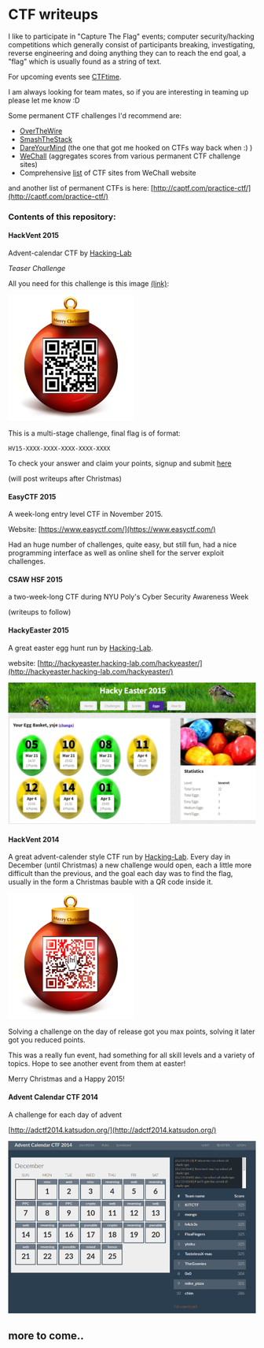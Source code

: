 # CTF writeups 


I like to participate in "Capture The Flag" events; computer security/hacking competitions which generally consist of participants breaking, investigating, reverse engineering and doing anything they can to reach the end goal, a "flag" which is usually found as a string of text. 

For upcoming events see [CTFtime](https://ctftime.org/).

I am always looking for team mates, so if you are interesting in teaming up please let me know :D
  
Some permanent CTF challenges I'd recommend are:  
- [OverTheWire](http://overthewire.org/wargames/)  
- [SmashTheStack](http://smashthestack.org/)  
- [DareYourMind](http://www.dareyourmind.net/) (the one that got me hooked on CTFs way back when :) )  
- [WeChall](http://www.wechall.net/) (aggregates scores from various permanent CTF challenge sites)   
- Comprehensive [list](http://www.wechall.net/active_sites/all/by/site_id/ASC/page-1) of CTF sites from WeChall website  

and another list of permanent CTFs is here: [http://captf.com/practice-ctf/](http://captf.com/practice-ctf/)


### Contents of this repository:

#### HackVent 2015

Advent-calendar CTF by [Hacking-Lab](https://www.hacking-lab.com)

*Teaser Challenge*

All you need for this challenge is this image [(link)](resources/santas_leak_new.png):

![](resources/santas_leak_new.png)

This is a multi-stage challenge, final flag is of format:

```
HV15-XXXX-XXXX-XXXX-XXXX-XXXX
```

To check your answer and claim your points, signup and submit [here](https://www.hacking-lab.com/cases/8891-santas-leak/8891-santas-leak-wargame.html?event=979&case=1283) 


(will post writeups after Christmas)



#### EasyCTF 2015

A week-long entry level CTF in November 2015.

Website: [https://www.easyctf.com/](https://www.easyctf.com/)

Had an huge number of challenges, quite easy, but still fun, had a nice programming interface as well as online shell for the server exploit challenges.


#### CSAW HSF 2015

a two-week-long CTF during NYU Poly's Cyber Security Awareness Week

(writeups to follow)

#### HackyEaster 2015

A great easter egg hunt run by [Hacking-Lab](https://www.hacking-lab.com/). 

website: [http://hackyeaster.hacking-lab.com/hackyeaster/](http://hackyeaster.hacking-lab.com/hackyeaster/)


![](HackyEaster_2015/images/egg_10_screenshot.png)



#### HackVent 2014

A great advent-calender style CTF run by [Hacking-Lab](https://www.hacking-lab.com/). 
Every day in December (until Christmas) a new challenge would open, each a little more difficult than the previous, 
and the goal each day was to find the flag, usually in the form a Christmas bauble with a QR code inside it.

![](Hackvent_2014/images/hackvent-logo.png)

Solving a challenge on the day of release got you max points, solving it later got you reduced points. 

This was a really fun event, had something for all skill levels and a variety of topics. Hope to see another event 
from them at easter!

Merry Christmas and a Happy 2015!


#### Advent Calendar CTF 2014

A challenge for each day of advent

[http://adctf2014.katsudon.org/](http://adctf2014.katsudon.org/)

![](adCTF2014/files/scoreboard.png)













## more to come..

